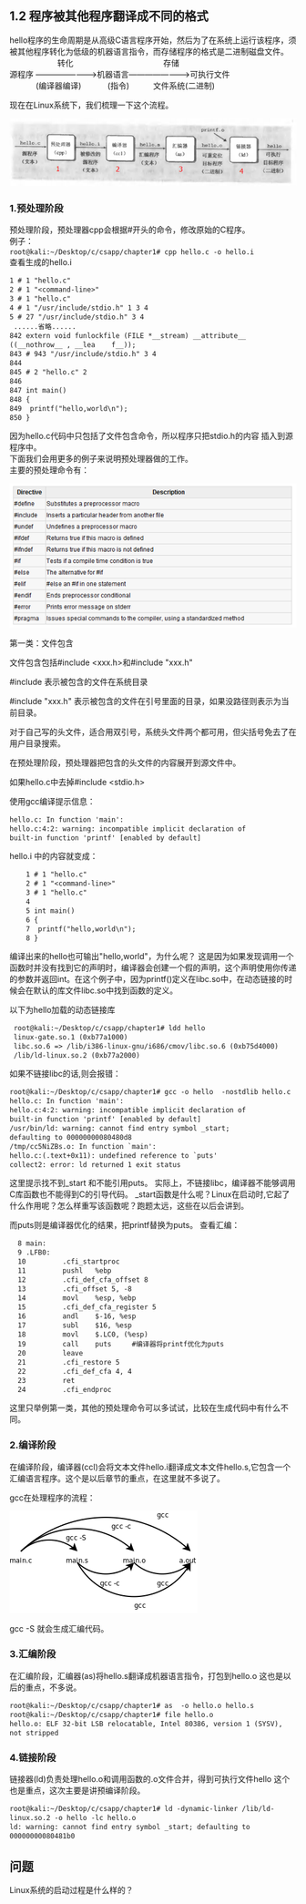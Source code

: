 ## 1.2 程序被其他程序翻译成不同的格式 
 hello程序的生命周期是从高级C语言程序开始，然后为了在系统上运行该程序，须被其他程序转化为低级的机器语言指令，而存储程序的格式是二进制磁盘文件。  
        　　　　　　转化 　　　　　　　　　　　存储    
 源程序 ————————>机器语言————————>可执行文件  
　　　 (编译器编译)   　　　(指令)　　　文件系统(二进制)

现在在Linux系统下，我们梳理一下这个流程。

<img src=./image/1-2-1.png />

### 1.预处理阶段
  预处理阶段，预处理器cpp会根据#开头的命令，修改原始的C程序。  
  例子：  
`root@kali:~/Desktop/c/csapp/chapter1# cpp hello.c -o hello.i`  
  查看生成的hello.i  

    1 # 1 "hello.c"
    2 # 1 "<command-line>"
    3 # 1 "hello.c"
    4 # 1 "/usr/include/stdio.h" 1 3 4
    5 # 27 "/usr/include/stdio.h" 3 4
     ......省略......
    842 extern void funlockfile (FILE *__stream) __attribute__ ((__nothrow__ , __lea    f__));
    843 # 943 "/usr/include/stdio.h" 3 4
    844
    845 # 2 "hello.c" 2
    846
    847 int main()
    848 {
    849  printf("hello,world\n");
    850 }

因为hello.c代码中只包括了文件包含命令，所以程序只把stdio.h的内容
插入到源程序中。  
下面我们会用更多的例子来说明预处理器做的工作。  
主要的预处理命令有：  

<img src="./image/1-2-2.png" />

第一类：文件包含

文件包含包括#include <xxx.h>和#include "xxx.h"
<p>#include <xxx.h> 表示被包含的文件在系统目录
<p>#include "xxx.h"    表示被包含的文件在引号里面的目录，如果没路径则表示为当前目录。

对于自己写的头文件，适合用双引号，系统头文件两个都可用，但尖括号免去了在用户目录搜索。

在预处理阶段，预处理器把包含的头文件的内容展开到源文件中。

如果hello.c中去掉#include <stdio.h>

使用gcc编译提示信息：

    hello.c: In function 'main':
    hello.c:4:2: warning: incompatible implicit declaration of 
    built-in function 'printf' [enabled by default]

hello.i 中的内容就变成：

        1 # 1 "hello.c"
        2 # 1 "<command-line>"
        3 # 1 "hello.c"
        4
        5 int main()
        6 {
        7  printf("hello,world\n");
        8 }

编译出来的hello也可输出"hello,world"，为什么呢？ 
这是因为如果发现调用一个函数时并没有找到它的声明时，编译器会创建一个假的声明，这个声明使用你传递的参数并返回int。在这个例子中，因为printf()定义在libc.so中，在动态链接的时候会在默认的库文件libc.so中找到函数的定义。  

以下为hello加载的动态链接库

     root@kali:~/Desktop/c/csapp/chapter1# ldd hello
     linux-gate.so.1 (0xb77a1000)
     libc.so.6 => /lib/i386-linux-gnu/i686/cmov/libc.so.6 (0xb75d4000)
     /lib/ld-linux.so.2 (0xb77a2000)

如果不链接libc的话,则会报错：  

    root@kali:~/Desktop/c/csapp/chapter1# gcc -o hello  -nostdlib hello.c
    hello.c: In function 'main':
    hello.c:4:2: warning: incompatible implicit declaration of    
    built-in function 'printf' [enabled by default]
    /usr/bin/ld: warning: cannot find entry symbol _start; 
    defaulting to 00000000080480d8
    /tmp/cc5NiZBs.o: In function `main':
    hello.c:(.text+0x11): undefined reference to `puts'
    collect2: error: ld returned 1 exit status

这里提示找不到_start 和不能引用puts。
实际上，不链接libc，编译器不能够调用C库函数也不能得到C的引导代码。
_start函数是什么呢？Linux在启动时,它起了什么作用呢？怎么样重写该函数呢？跑题太远，这些在以后会讲到。

而puts则是编译器优化的结果，把printf替换为puts。
查看汇编：

      8 main:
      9 .LFB0:
      10         .cfi_startproc
      11         pushl   %ebp
      12         .cfi_def_cfa_offset 8
      13         .cfi_offset 5, -8
      14         movl    %esp, %ebp
      15         .cfi_def_cfa_register 5
      16         andl    $-16, %esp
      17         subl    $16, %esp
      18         movl    $.LC0, (%esp)
      19         call    puts     #编译器将printf优化为puts
      20         leave
      21         .cfi_restore 5
      22         .cfi_def_cfa 4, 4
      23         ret
      24         .cfi_endproc


这里只举例第一类，其他的预处理命令可以多试试，比较在生成代码中有什么不同。

### 2.编译阶段
在编译阶段，编译器(ccl)会将文本文件hello.i翻译成文本文件hello.s,它包含一个汇编语言程序。这个是以后章节的重点，在这里就不多说了。

gcc在处理程序的流程：

<img src="./image/1-2-3.png" />

gcc -S 就会生成汇编代码。

### 3.汇编阶段
在汇编阶段，汇编器(as)将hello.s翻译成机器语言指令，打包到hello.o
这也是以后的重点，不多说。

    root@kali:~/Desktop/c/csapp/chapter1# as  -o hello.o hello.s
    root@kali:~/Desktop/c/csapp/chapter1# file hello.o
    hello.o: ELF 32-bit LSB relocatable, Intel 80386, version 1 (SYSV), not stripped


### 4.链接阶段
链接器(ld)负责处理hello.o和调用函数的.o文件合并，得到可执行文件hello
这个也是重点，这次主要是讲预编译阶段。

    root@kali:~/Desktop/c/csapp/chapter1# ld -dynamic-linker /lib/ld-linux.so.2 -o hello -lc hello.o  
    ld: warning: cannot find entry symbol _start; defaulting to 00000000080481b0


## 问题 
  Linux系统的启动过程是什么样的？
